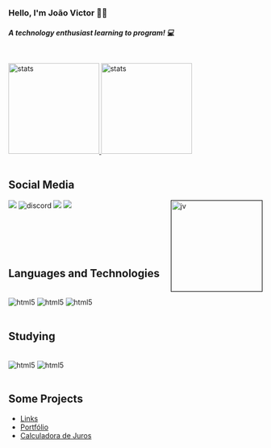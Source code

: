 

### Hello, I'm João Victor 👋🏻 
##### A technology enthusiast learning to program! 💻



##
<br>
<div>
    <a href="https://ResoluteeDev.github.io/Links" target="_blank">
    <img height="180cm" src="https://github-readme-stats.vercel.app/api?username=ResoluteeDev&show_icons=true&theme=merko" alt="stats" />
    <img height="180cm" src="https://github-readme-stats.vercel.app/api/top-langs/?username=ResoluteeDev&layout=donut&theme=merko" alt="stats" />
    </a>
        
</div>
<div style="display: inline_block"><br>
<h2> Social Media </h2>
<a href="mailto:devresolutee@gmail.com" target="_blank" style="text-decoration: none"> <img src="https://img.shields.io/badge/Gmail-D14836?style=for-the-badge&logo=gmail&logoColor=white"></a>
<a href="https://discord.com/invite/uBmM9TpW" target="_blank" style="text-decoration: none"><img alt='discord' src='https://img.shields.io/badge/Discord-7289DA?style=for-the-badge&logo=discord&logoColor=white'></a>
<a href="https://Instagram.com/jottav.co/" target="_blank" style="text-decoration: none"> <img src="https://img.shields.io/badge/Instagram-E4405F?style=for-the-badge&logo=instagram&logoColor=white"></a>
<a href="https://Twitch.com/resolutee" target="_blank" style="text-decoration: none"> <img src="https://img.shields.io/badge/Twitch-9146FF?style=for-the-badge&logo=twitch&logoColor=white"></a>
<img height="180px" width="180px" align="right" border="1px" alt="jv" src="https://cdn.discordapp.com/attachments/1084254454464909324/1220934899893272596/download.gif?ex=663a467c&is=6638f4fc&hm=5850415bac1523544b47930ddd44541f4894e20cdb5fedf0980fce1c2dededc9&">

</div>


<br>
<br>
<br><br><br>

## Languages and Technologies

<div style='display: inline_block'><br>
<img alt='html5' align='center' src='https://img.shields.io/badge/HTML5-E34F26?style=for-the-badge&logo=html5&logoColor=white'>
<img alt='html5' align='center' src='https://img.shields.io/badge/CSS3-1572B6?style=for-the-badge&logo=css3&logoColor=white'>
<img alt='html5' align='center' src='https://img.shields.io/badge/JavaScript-F7DF1E?style=for-the-badge&logo=javascript&logoColor=black'>


</div><br>

## Studying
<div style='display: inline_block'> <br>
<img alt='html5' align='center' src='https://img.shields.io/badge/Java-ED8B00?style=for-the-badge&logo=openjdk&logoColor=white'>
<img alt='html5' align='center' src='https://img.shields.io/badge/MariaDB-003545?style=for-the-badge&logo=mariadb&logoColor=white'>
</div><br>



## Some Projects
<ul>
<li><a href="https://resoluteedev.github.io/Links/">Links</a> </li> 
<li><a href="https://resoluteedev.github.io/">Portfólio</a></li>
<li><a href="https://resoluteedev.github.io/Aumento-Salarial/">Calculadora de Juros</a></li>
</ul>

